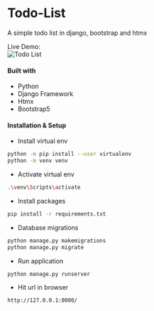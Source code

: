 # Todo-List
A simple todo list in django, bootstrap and htmx


Live Demo:<br />
![Todo List](https://github.com/sumitgirwal/Todo-List/assets/64283478/70552d31-7866-4579-8beb-62c287c58004)

#### Built with
- Python 
- Django Framework
- Htmx
- Bootstrap5

#### Installation & Setup
- Install virtual env
```bash
python -m pip install --user virtualenv
python -m venv venv
```
- Activate virtual env
```bash
.\venv\Scripts\activate
```
- Install packages
```bash
pip install -r requirements.txt
```

- Database migrations
```bash
python manage.py makemigrations
python manage.py migrate
```

- Run application
```bash
python manage.py runserver
```
- Hit url in browser 
```bash
http://127.0.0.1:8000/
```
